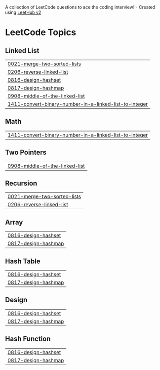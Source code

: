 A collection of LeetCode questions to ace the coding interview! - Created using [LeetHub v2](https://github.com/arunbhardwaj/LeetHub-2.0)
<!---LeetCode Topics Start-->
# LeetCode Topics
## Linked List
|  |
| ------- |
| [0021-merge-two-sorted-lists](https://github.com/Maniac1769/Leetcode/tree/master/0021-merge-two-sorted-lists) |
| [0206-reverse-linked-list](https://github.com/Maniac1769/Leetcode/tree/master/0206-reverse-linked-list) |
| [0816-design-hashset](https://github.com/Maniac1769/Leetcode/tree/master/0816-design-hashset) |
| [0817-design-hashmap](https://github.com/Maniac1769/Leetcode/tree/master/0817-design-hashmap) |
| [0908-middle-of-the-linked-list](https://github.com/Maniac1769/Leetcode/tree/master/0908-middle-of-the-linked-list) |
| [1411-convert-binary-number-in-a-linked-list-to-integer](https://github.com/Maniac1769/Leetcode/tree/master/1411-convert-binary-number-in-a-linked-list-to-integer) |
## Math
|  |
| ------- |
| [1411-convert-binary-number-in-a-linked-list-to-integer](https://github.com/Maniac1769/Leetcode/tree/master/1411-convert-binary-number-in-a-linked-list-to-integer) |
## Two Pointers
|  |
| ------- |
| [0908-middle-of-the-linked-list](https://github.com/Maniac1769/Leetcode/tree/master/0908-middle-of-the-linked-list) |
## Recursion
|  |
| ------- |
| [0021-merge-two-sorted-lists](https://github.com/Maniac1769/Leetcode/tree/master/0021-merge-two-sorted-lists) |
| [0206-reverse-linked-list](https://github.com/Maniac1769/Leetcode/tree/master/0206-reverse-linked-list) |
## Array
|  |
| ------- |
| [0816-design-hashset](https://github.com/Maniac1769/Leetcode/tree/master/0816-design-hashset) |
| [0817-design-hashmap](https://github.com/Maniac1769/Leetcode/tree/master/0817-design-hashmap) |
## Hash Table
|  |
| ------- |
| [0816-design-hashset](https://github.com/Maniac1769/Leetcode/tree/master/0816-design-hashset) |
| [0817-design-hashmap](https://github.com/Maniac1769/Leetcode/tree/master/0817-design-hashmap) |
## Design
|  |
| ------- |
| [0816-design-hashset](https://github.com/Maniac1769/Leetcode/tree/master/0816-design-hashset) |
| [0817-design-hashmap](https://github.com/Maniac1769/Leetcode/tree/master/0817-design-hashmap) |
## Hash Function
|  |
| ------- |
| [0816-design-hashset](https://github.com/Maniac1769/Leetcode/tree/master/0816-design-hashset) |
| [0817-design-hashmap](https://github.com/Maniac1769/Leetcode/tree/master/0817-design-hashmap) |
<!---LeetCode Topics End-->